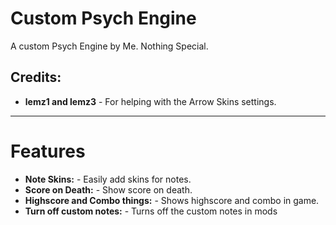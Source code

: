 # Custom Psych Engine

A custom Psych Engine by Me. Nothing Special.

## Credits:
* **lemz1 and lemz3** - For helping with the Arrow Skins settings.

---

# Features
- **Note Skins:** - Easily add skins for notes.
- **Score on Death:** - Show score on death.
- **Highscore and Combo things:** - Shows highscore and combo in game.
- **Turn off custom notes:** - Turns off the custom notes in mods